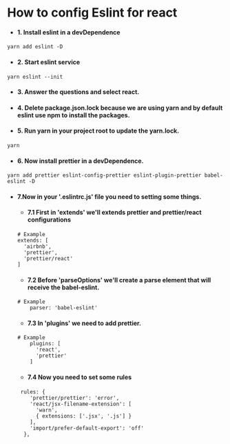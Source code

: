 # How to config Eslint for react

* #### 1. Install eslint in a devDependence
```
yarn add eslint -D
```

* #### 2. Start eslint service
```
yarn eslint --init
```

* #### 3. Answer the questions and select react.


* #### 4. Delete package.json.lock because we are using yarn and by default eslint use npm to install the packages.

* #### 5. Run yarn in your project root to update the yarn.lock.
```
yarn
```
* #### 6. Now install prettier in a devDependence.
```
yarn add prettier eslint-config-prettier eslint-plugin-prettier babel-eslint -D
```

* #### 7.Now in your '.eslintrc.js' file you need to setting some things.

	* #### 7.1 First in 'extends' we'll extends prettier and prettier/react configurations
	```
	# Example
	extends: [
	  'airbnb',
	  'prettier',
	  'prettier/react'
	]
	```
	
	* #### 7.2 Before 'parseOptions' we'll create a parse element that will receive the babel-eslint.
	```
	# Example
		parser: 'babel-eslint'
	```

	* #### 7.3 In 'plugins' we need to add prettier.
	
	```
	# Example
		plugins: [
		  'react',
		  'prettier'
		]
	```

	* #### 7.4 Now you need to set some rules
	```
	 rules: {
	    'prettier/prettier': 'error',
	    'react/jsx-filename-extension': [
	      'warn',
	      { extensions: ['.jsx', '.js'] }
	    ],
	    'import/prefer-default-export': 'off'
	  },
	```


